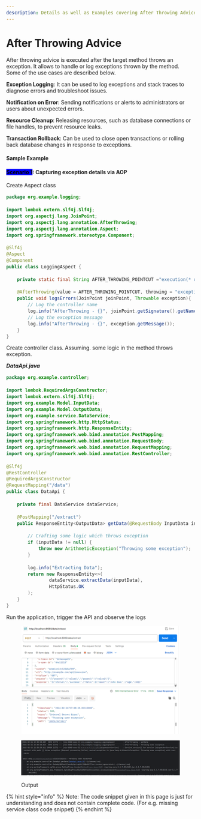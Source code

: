 ```yaml
---
description: Details as well as Examples covering After Throwing Advice.
---
```


# After Throwing Advice

After throwing advice is executed after the target method throws an exception. It allows to handle or log exceptions thrown by the method. Some of the use cases are described below.

**Exception Logging**: It can be used to log exceptions and stack traces to diagnose errors and troubleshoot issues.

**Notification on Error**: Sending notifications or alerts to administrators or users about unexpected errors.

**Resource Cleanup**: Releasing resources, such as database connections or file handles, to prevent resource leaks.

**Transaction Rollback**: Can be used to close open transactions or rolling back database changes in response to exceptions.

#### Sample Example

#### <mark style="background-color:blue;">Scenario 1</mark>: Capturing exception details via AOP

Create Aspect class

```java
package org.example.logging;

import lombok.extern.slf4j.Slf4j;
import org.aspectj.lang.JoinPoint;
import org.aspectj.lang.annotation.AfterThrowing;
import org.aspectj.lang.annotation.Aspect;
import org.springframework.stereotype.Component;

@Slf4j
@Aspect
@Component
public class LoggingAspect {

    private static final String AFTER_THROWING_POINTCUT ="execution(* org.example.controller.*.*(..))";

    @AfterThrowing(value = AFTER_THROWING_POINTCUT, throwing = "exception")
    public void logsErrors(JoinPoint joinPoint, Throwable exception){
        // Log the controller name
        log.info("AfterThrowing - {}", joinPoint.getSignature().getName());
        // Log the exception message
        log.info("AfterThrowing - {}", exception.getMessage());
    }
}
```

Create controller class. Assuming. some logic in the method throws exception.

_**DataApi.java**_

```java
package org.example.controller;

import lombok.RequiredArgsConstructor;
import lombok.extern.slf4j.Slf4j;
import org.example.Model.InputData;
import org.example.Model.OutputData;
import org.example.service.DataService;
import org.springframework.http.HttpStatus;
import org.springframework.http.ResponseEntity;
import org.springframework.web.bind.annotation.PostMapping;
import org.springframework.web.bind.annotation.RequestBody;
import org.springframework.web.bind.annotation.RequestMapping;
import org.springframework.web.bind.annotation.RestController;

@Slf4j
@RestController
@RequiredArgsConstructor
@RequestMapping("/data")
public class DataApi {

    private final DataService dataService;

    @PostMapping("/extract")
    public ResponseEntity<OutputData> getData(@RequestBody InputData inputData) {

        // Crafting some logic which throws exception
        if (inputData != null) {
            throw new ArithmeticException("Throwing some exception");
        }

        log.info("Extracting Data");
        return new ResponseEntity<>(
                dataService.extractData(inputData),
                HttpStatus.OK
        );
    }
}
```

Run the application, trigger the API and observe the logs

<figure><img src="../../../.gitbook/assets/image (241).png" alt="" width="563"><figcaption></figcaption></figure>

<figure><img src="../../../.gitbook/assets/image (242).png" alt=""><figcaption><p>Output</p></figcaption></figure>

{% hint style="info" %}
Note: The code snippet given in this page is just for understanding and does not contain complete code. (For e.g. missing service class code snippet)
{% endhint %}
